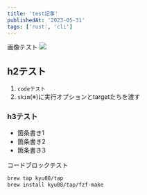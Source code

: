 ```yaml
---
title: 'test記事'
publishedAt: '2023-05-31'
tags: ['rust', 'cli']
---
```


画像テスト
![](/images/test.jpg)

## h2テスト
1. `codeテスト`
1. `skim`(※)に実行オプションとtargetたちを渡す

### h3テスト
- 箇条書き1
- 箇条書き2
- 箇条書き3

コードブロックテスト

```sh
brew tap kyu08/tap
brew install kyu08/tap/fzf-make
```

